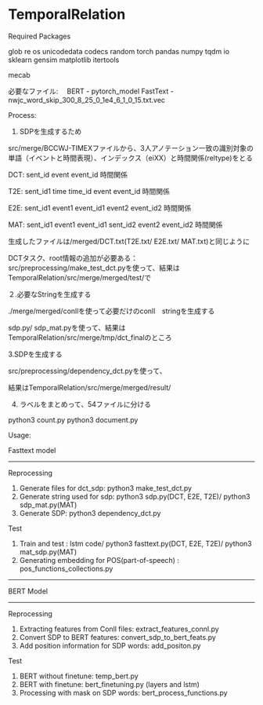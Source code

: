 # TemporalRelation

Required Packages

glob
re
os
unicodedata
codecs
random
torch
pandas
numpy
tqdm
io
sklearn
gensim
matplotlib
itertools

mecab

必要なファイル:　
BERT - pytorch_model
FastText - nwjc_word_skip_300_8_25_0_1e4_6_1_0_15.txt.vec

Process:

1. SDPを生成するため

src/merge/BCCWJ-TIMEXファイルから、3人アノテーション一致の識別対象の単語（イベントと時間表現）、インデックス（eiXX）と時間関係(reltype)をとる

DCT: sent_id  event   event_id                      時間関係

T2E: sent_id1 time    time_id     event   event_id  時間関係

E2E: sent_id1 event1  event_id1   event2  event_id2 時間関係

MAT: sent_id1 event1  event_id1   sent_id2  event2  event_id2 時間関係

生成したファイルは/merged/DCT.txt(T2E.txt/ E2E.txt/ MAT.txt)と同じように

DCTタスク、root情報の追加が必要ある：src/preprocessing/make_test_dct.pyを使って、結果はTemporalRelation/src/merge/merged/test/で



２.必要なStringを生成する

./merge/merged/conllを使って必要だけのconll　stringを生成する

sdp.py/ sdp_mat.pyを使って、結果はTemporalRelation/src/merge/tmp/dct_finalのところ


3.SDPを生成する

src/preprocessing/dependency_dct.pyを使って、

結果はTemporalRelation/src/merge/merged/result/


4. ラベルをまとめって、54ファイルに分ける

python3 count.py
python3 document.py



Usage:

Fasttext model

*******************************************

Reprocessing 
1. Generate files for dct_sdp: python3 make_test_dct.py
2. Generate string used for sdp: python3 sdp.py(DCT, E2E, T2E)/ python3 sdp_mat.py(MAT)
3. Generate SDP: python3 dependency_dct.py

Test

1. Train and test : lstm code/ python3 fasttext.py(DCT, E2E, T2E)/ python3 mat_sdp.py(MAT)
2. Generating embedding for POS(part-of-speech) : pos_functions_collections.py

*******************************************

BERT Model

***********************************************

Reprocessing

1. Extracting features from Conll files: extract_features_connl.py
2. Convert SDP to BERT features: convert_sdp_to_bert_feats.py
3. Add position information for SDP words: add_positon.py

Test
1. BERT without finetune: temp_bert.py
2. BERT with finetune: bert_finetuning.py (layers and lstm)
3. Processing with mask on SDP words: bert_process_functions.py
